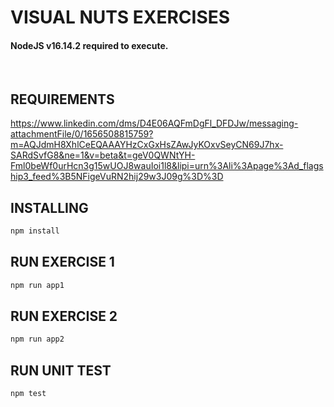 
# VISUAL NUTS EXERCISES

#### NodeJS v16.14.2 required to execute.
<br>

## REQUIREMENTS

https://www.linkedin.com/dms/D4E06AQFmDgFl_DFDJw/messaging-attachmentFile/0/1656508815759?m=AQJdmH8XhlCeEQAAAYHzCxGxHsZAwJyKOxvSeyCN69J7hx-SARdSvfG8&ne=1&v=beta&t=geV0QWNtYH-Fml0beWf0urHcn3g15wUOJ8wauIoi1l8&lipi=urn%3Ali%3Apage%3Ad_flagship3_feed%3B5NFigeVuRN2hij29w3J09g%3D%3D



## INSTALLING
```sh
npm install
```

## RUN EXERCISE 1
```sh
npm run app1
```

## RUN EXERCISE 2
```sh
npm run app2
```


## RUN UNIT TEST
```sh
npm test
```